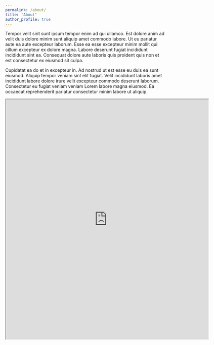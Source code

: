 ```yaml
---
permalink: /about/
title: "About"
author_profile: true
---
```


Tempor velit sint sunt ipsum tempor enim ad qui ullamco. Est dolore anim ad velit duis dolore minim sunt aliquip amet commodo labore. Ut eu pariatur aute ea aute excepteur laborum. Esse ea esse excepteur minim mollit qui cillum excepteur ex dolore magna. Labore deserunt fugiat incididunt incididunt sint ea. Consequat dolore aute laboris quis proident quis non et est consectetur ex eiusmod sit culpa.

Cupidatat ea do et in excepteur in. Ad nostrud ut est esse eu duis ea sunt eiusmod. Aliquip tempor veniam sint elit fugiat. Velit incididunt laboris amet incididunt labore dolore irure velit excepteur commodo deserunt laborum. Consectetur eu fugiat veniam veniam Lorem labore magna eiusmod. Ea occaecat reprehenderit pariatur consectetur minim labore ut aliquip.

<iframe src="https://docs.google.com/document/d/e/2PACX-1vR2xzus4VkSjkzC9c_Ctrbw21tAuxaiphsPbv_cIkmPeun5Sg-EfWvQUKr6IoBWzWTGDz5iaiNLlsoA/pub?embedded=true" width="640" height="760" display="block" ></iframe>
